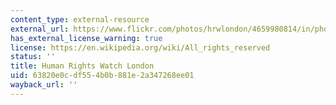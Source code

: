 ```yaml
---
content_type: external-resource
external_url: https://www.flickr.com/photos/hrwlondon/4659980814/in/photostream/
has_external_license_warning: true
license: https://en.wikipedia.org/wiki/All_rights_reserved
status: ''
title: Human Rights Watch London
uid: 63820e0c-df55-4b0b-881e-2a347268ee01
wayback_url: ''
---
```

